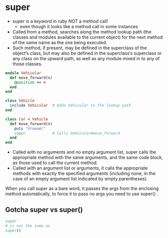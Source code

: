 # super

* super is a *keyword* in ruby NOT a method call!
    * even though it looks like a method call in some instances
* Called from a method, searches along the method lookup path (the classes and modules available to the current object) for the next method of the same name as the one being executed.
* Such method, if present, may be defined in the superclass of the object‘s class, but may also be defined in the superclass‘s superclass or any class on the upward path, as well as any module mixed in to any of those classes.

```ruby
module Vehicular
  def move_forward(n)
    @position += n
  end
end

class Vehicle
  include Vehicular  # Adds Vehicular to the lookup path
end

class Car < Vehicle
  def move_forward(n)
    puts "Vrooom!"
    super            # Calls Vehicular#move_forward
  end
end
```

* Called with no arguments and no empty argument list, super calls the appropriate method with the same arguments, and the same code block, as those used to call the current method.
* Called with an argument list or arguments, it calls the appropriate methods with exactly the specified arguments (including none, in the case of an empty argument list indicated by empty parentheses).


When you call super as a bare word, it passes the args from the
enclosing method automatically, to force it to pass no args you need
to use super() .

## Gotcha super vs super()

```ruby
super
# is not the same as
super()
```
